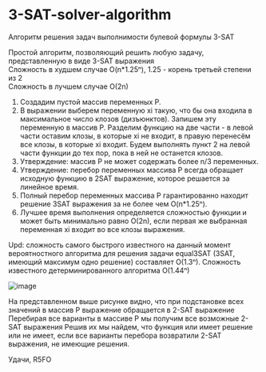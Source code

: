 # 3-SAT-solver-algorithm
Алгоритм  решения задач выполнимости булевой формулы 3-SAT

Простой алгоритм, позволяющий решить любую задачу, представленную в виде 3-SAT выражения<br/>
Сложность в худшем случае O(n*1.25ⁿ), 1.25 - корень третьей степени из 2<br/>
Сложность в лучшем случае O(2n)

1. Создадим пустой массив переменных P. 
2. В выражении выберем переменную xi такую, что бы она входила в максимальное число клозов (дизъюнктов). Запишем эту переменную в массив P. Разделим функцию на две части - в левой части оставим клозы, в которые xi не входит, в правую перенесём все клозы, в которые xi входит. Будем выполнять пункт 2 на левой части функции до тех пор, пока в ней не останется клозов. 
3. Утверждение: массив P не может содержать более n/3 переменных.
4. Утверждение: перебор переменных массива P всегда обращает исходную функцию в 2SAT выражение, которое решается за линейное время.
5. Полный перебор переменных массива P гарантированно находит решение 3SAT выражения за не более чем O(n*1.25ⁿ). 
6. Лучшее время выполнения определяется сложностью функции и может быть минимально равно O(2n), если первая же выбранная переменная xi входит во все клозы выражения.


Upd: сложность самого быстрого известного на данный момент вероятностного алгоритма для решения задачи equal3SAT (3SAT, имеющий максимум одно решение) составляет O(1.3ⁿ).
Сложность известного детерминированного алгоритма O(1.44ⁿ)

![image](https://github.com/user-attachments/assets/59e30b0b-b6b4-43f8-8dff-8506a1138711)

На представленном выше рисунке видно, что при подстановке всех значений в массив P выражение обращается в 2-SAT выражение
Перебирая все варианты в массиве P мы получим все возможные 2-SAT выражения
Решив их мы найдем, что функция или имеет решение или не имеет, если все варианты перебора возвратили 2-SAT выражения, не имеющие решения.

Удачи, R5FO
